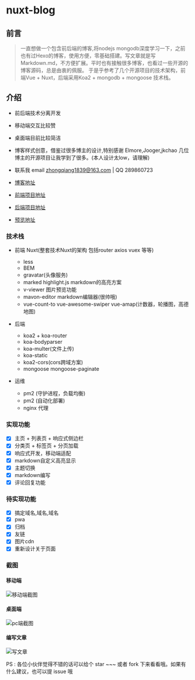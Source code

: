 # nuxt-blog

## 前言
> 一直想做一个包含前后端的博客,将nodejs mongodb深度学习一下，之前也有过Hexo的博客，使用方便，零基础搭建。写文章就是写Markdown.md，不方便扩展。平时也有接触很多博客，也看过一些开源的博客源码，总是由衷的佩服。 于是乎参考了几个开源项目的技术架构，前端Vue + Nuxt，后端采用Koa2 + mongodb + mongoose 技术栈。 

## 介绍
- 前后端技术分离开发
- 移动端交互比较赞
- 桌面端目前比较简洁
- 博客样式创意，借鉴过很多博主的设计,特别感谢 Elmore,Jooger,jkchao 几位博主的开源项目让我学到了很多。(本人设计太low，请理解)
- 联系我 email zhongqiang1839@163.com | QQ 289860723

- [博客地址](http://119.27.163.168/) 
- [前端项目地址](https://gitee.com/zhongqiang1839/nuxt-blog)
- [后端项目地址](https://gitee.com/zhongqiang1839/api-server)
- [预览地址](http://119.27.163.168/)

### 技术栈

- 前端 Nuxt(整套技术Nuxt的架构 包括router axios vuex 等等)
  - less
  - BEM  
  - gravatar(头像服务)
  - marked highlight.js markdown的高亮方案
  - v-viewer 图片预览功能
  - mavon-editor markdown编辑器(很帅哦)
  - vue-count-to vue-awesome-swiper vue-amap(计数器，轮播图，高德地图)
  
- 后端 
  - koa2 + koa-router
  - koa-bodyparser
  - koa-multer(文件上传)
  - koa-static
  - koa2-cors(cors跨域方案)
  - mongoose mongoose-paginate  
  
- 运维
  - pm2 (守护进程，负载均衡)
  - pm2 (自动化部署)
  - nginx 代理
    
  
### 实现功能

- [x] 主页 + 列表页 + 响应式侧边栏
- [x] 分类页 + 标签页 + 分页加载
- [x] 响应式开发，移动端适配
- [x] markdown自定义高亮显示
- [x] 主题切换 
- [x] markdown编写
- [x] 评论回复功能

### 待实现功能

- [x] 搞定域名,域名,域名
- [x] pwa
- [x] 归档
- [x] 友链
- [x] 图片cdn
- [x] 重新设计关于页面

### 截图

#### 移动端
![移动端截图](http://119.27.163.168:1839/images/demo6.gif)

#### 桌面端
![pc端截图](http://119.27.163.168:1839/images/demo5.gif)

#### 编写文章
![写文章](http://119.27.163.168:1839/images/demo3.gif)

PS : 各位小伙伴觉得不错的话可以给个 star ~~~ 或者 fork 下来看看哦。如果有什么建议，也可以提 issue 哦


